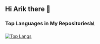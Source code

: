 ## Hi Arik there 👋

<!--
**MasArik09/MasArik09** is a ✨ _special_ ✨ repository because its `README.md` (this file) appears on your GitHub profile.

Here are some ideas to get you started:

- 🔭 I’m currently working on ...
- 🌱 I’m currently learning ...
- 👯 I’m looking to collaborate on ...
- 🤔 I’m looking for help with ...
- 💬 Ask me about ...
- 📫 How to reach me: ...
- 😄 Pronouns: ...
- ⚡ Fun fact: ...
-->

### Top Languages in My Repositories📊 
[![Top Langs](https://github-readme-stats.vercel.app/api/top-langs/?username=MasArik09&layout=compact)](https://github.com/anuraghazra/github-readme-stats)

###
